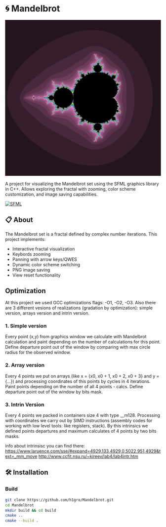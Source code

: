 # 🌀 Mandelbrot

![Mandelbrot Set Example](https://github.com/h1gro/Mandelbrot/blob/main/screenshots/image.png)

A project for visualizing the Mandelbrot set using the SFML graphics library in C++. Allows exploring the fractal with zooming, color scheme customization, and image saving capabilities.

[![SFML](https://img.shields.io/badge/SFML-2.5.1-blue.svg)](https://www.sfml-dev.org/)

## 📋 About

The Mandelbrot set is a fractal defined by complex number iterations. This project implements:
- Interactive fractal visualization
- Keybords zooming
- Panning with arrow keys/QWES
- Dynamic color scheme switching
- PNG image saving
- View reset functionality

## Optimization

At this project we used GCC optimizations flags: -O1, -O2, -O3. Also there are 3 different vesions of realizations (gradation by optimization): simple version, arrays version and intrin version.

### 1. Simple version

Every point (x,y) from graphics window we calculate with Mandelbrot calculation and paint depending on the number of calculations for this point. Define departure point out of the window by comparing with max circle radius for the observed window.

### 2. Array version

Every 4 points we put on arrays (like x = {x0, x0 + 1, x0 + 2, x0 + 3} and y = {...}) and processing coordinates of this points by cycles in 4 iterations. Paint points depending on the number of all 4 points - calcs. Define departure point out of the window by bits mask.


### 3. Intrin Version

Every 4 points we packed in containers size 4 with type __m128. Processing with coordinates we carry out by SIMD instructions (assembly codes for working with low level tools: like registers, stack). By this intrinsics we defined points departures and maximum calculates of 4 points by two bits masks.

info about intrinsisc you can find there:
https://www.laruence.com/sse/#expand=4929,133,4929,0,5022,951,4929&text=_mm_move
http://www.ccfit.nsu.ru/~kireev/lab4/lab4intr.htm


## 🛠️ Installation

### Build
```bash
git clone https://github.com/h1gro/Mandelbrot.git
cd Mandelbrot
mkdir build && cd build
cmake ..
cmake --build .
```
